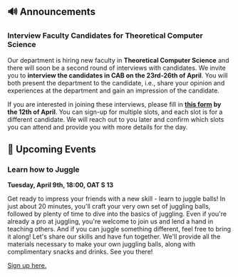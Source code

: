 ## 🔊 Announcements

### Interview Faculty Candidates for Theoretical Computer Science

Our department is hiring new faculty in **Theoretical Computer Science** and there will soon be a second round of interviews with candidates.
We invite you to **interview the candidates in CAB on the 23rd-26th of April**.
You will both present the department to the candidate, i.e., share your opinion and experiences at the department and gain an impression of the candidate.

If you are interested in joining these interviews, please fill in **[this form](https://docs.google.com/forms/d/e/1FAIpQLSeOnh-9Zd8Sk13NyvI4x1UhfFtZJOXlQUhY7tZ1LxjrmBdQMQ/viewform?usp=sf_link) by the 12th of April**.
You can sign-up for multiple slots, and each slot is for a different candidate.
We will reach out to you later and confirm which slots you can attend and provide you with more details for the day.

## 📅 Upcoming Events

### Learn how to Juggle

**Tuesday, April 9th, 18:00, OAT S 13**

Get ready to impress your friends with a new skill - learn to juggle balls! In just about 20 minutes, you'll craft your very own set of juggling balls, followed by plenty of time to dive into the basics of juggling. Even if you're already a pro at juggling, you're welcome to join us and lend a hand in teaching others. And if you can juggle something different, feel free to bring it along! Let's share our skills and have fun together. We'll provide all the materials necessary to make your own juggling balls, along with complimentary snacks and drinks. See you there!

[Sign up here.](https://forms.gle/fTvdCTz5jyksKeFV7)
